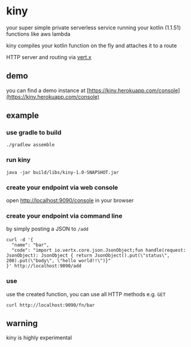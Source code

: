 # kiny

your super simple private serverless service running your kotlin (1.1.51) functions like aws lambda

kiny compiles your kotlin function on the fly and attaches it to a route

HTTP server and routing via [vert.x](https://github.com/vert-x3)

## demo

you can find a demo instance at [https://kiny.herokuapp.com/console](https://kiny.herokuapp.com/console)

## example

### use gradle to build
```./gradlew assemble```

### run kiny
```
java -jar build/libs/kiny-1.0-SNAPSHOT.jar
```

### create your endpoint via web console
open [http://localhost:9090/console](http://localhost:9090/console) in your browser

### create your endpoint via command line
by simply posting a JSON to ```/add```
```
curl -d '{
  "name": "bar",
  "code": "import io.vertx.core.json.JsonObject;fun handle(request: JsonObject): JsonObject { return JsonObject().put(\"status\", 200).put(\"body\", \"hello world!!\")}"
}' http://localhost:9090/add
```

### use
use the created function, you can use all HTTP methods e.g. ```GET```
```
curl http://localhost:9090/fn/bar
```

## warning

kiny is highly experimental